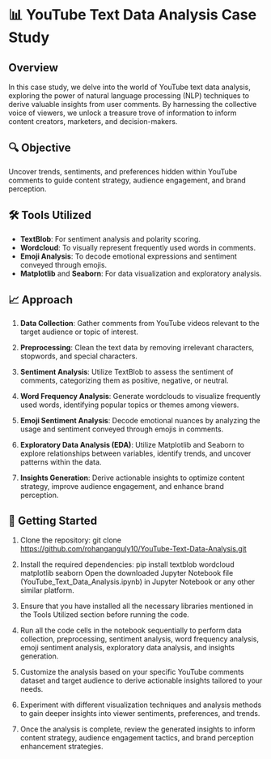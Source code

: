 # 📊 YouTube Text Data Analysis Case Study

## Overview

In this case study, we delve into the world of YouTube text data analysis, exploring the power of natural language processing (NLP) techniques to derive valuable insights from user comments. By harnessing the collective voice of viewers, we unlock a treasure trove of information to inform content creators, marketers, and decision-makers.

## 🔍 Objective

Uncover trends, sentiments, and preferences hidden within YouTube comments to guide content strategy, audience engagement, and brand perception.

## 🛠️ Tools Utilized

- **TextBlob**: For sentiment analysis and polarity scoring.
- **Wordcloud**: To visually represent frequently used words in comments.
- **Emoji Analysis**: To decode emotional expressions and sentiment conveyed through emojis.
- **Matplotlib** and **Seaborn**: For data visualization and exploratory analysis.

## 📈 Approach

1. **Data Collection**: Gather comments from YouTube videos relevant to the target audience or topic of interest.
  
2. **Preprocessing**: Clean the text data by removing irrelevant characters, stopwords, and special characters.

3. **Sentiment Analysis**: Utilize TextBlob to assess the sentiment of comments, categorizing them as positive, negative, or neutral.

4. **Word Frequency Analysis**: Generate wordclouds to visualize frequently used words, identifying popular topics or themes among viewers.

5. **Emoji Sentiment Analysis**: Decode emotional nuances by analyzing the usage and sentiment conveyed through emojis in comments.

6. **Exploratory Data Analysis (EDA)**: Utilize Matplotlib and Seaborn to explore relationships between variables, identify trends, and uncover patterns within the data.

7. **Insights Generation**: Derive actionable insights to optimize content strategy, improve audience engagement, and enhance brand perception.

## 🚀 Getting Started
1. Clone the repository:
git clone https://github.com/rohanganguly10/YouTube-Text-Data-Analysis.git

2. Install the required dependencies:
pip install textblob wordcloud matplotlib seaborn
Open the downloaded Jupyter Notebook file (YouTube_Text_Data_Analysis.ipynb) in Jupyter Notebook or any other similar platform.

3. Ensure that you have installed all the necessary libraries mentioned in the Tools Utilized section before running the code.

4. Run all the code cells in the notebook sequentially to perform data collection, preprocessing, sentiment analysis, word frequency analysis, emoji sentiment analysis, exploratory data analysis, and insights generation.

5. Customize the analysis based on your specific YouTube comments dataset and target audience to derive actionable insights tailored to your needs.

6. Experiment with different visualization techniques and analysis methods to gain deeper insights into viewer sentiments, preferences, and trends.

7. Once the analysis is complete, review the generated insights to inform content strategy, audience engagement tactics, and brand perception enhancement strategies.
